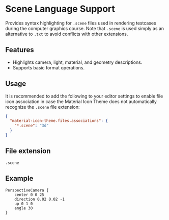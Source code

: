 # Scene Language Support

Provides syntax highlighting for `.scene` files used in rendering testcases during the computer graphics course. Note that `.scene` is used simply as an alternative to `.txt` to avoid conflicts with other extensions.

## Features

- Highlights camera, light, material, and geometry descriptions.
- Supports basic format operations.

## Usage

It is recommended to add the following to your editor settings to enable file icon association in case the Material Icon Theme does not automatically recognize the `.scene` file extension:

```json
{
  "material-icon-theme.files.associations": {
    "*.scene": "3d"
  }
}
```

## File extension

`.scene`

## Example

```scene
PerspectiveCamera {
    center 0 0 25
    direction 0.02 0.02 -1
    up 0 1 0
    angle 30
}
```
